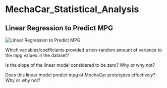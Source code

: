 # MechaCar_Statistical_Analysis

## Linear Regression to Predict MPG

![Linear Regression to Predict MPG](https://user-images.githubusercontent.com/95401877/162124453-2b369022-4fac-4ebe-96f8-3eacf7a2f832.png)


Which variables/coefficients provided a non-random amount of variance to the mpg values in the dataset?


Is the slope of the linear model considered to be zero? Why or why not?


Does this linear model predict mpg of MechaCar prototypes effectively? Why or why not?

